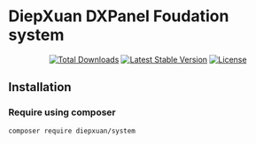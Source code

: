 # DiepXuan DXPanel Foudation system

<p align="center">
<a href="https://packagist.org/packages/diepxuan/system"><img src="https://img.shields.io/packagist/dt/diepxuan/system.svg?style=flat-square" alt="Total Downloads"></a>
<a href="https://packagist.org/packages/diepxuan/system"><img src="https://img.shields.io/packagist/v/diepxuan/system.svg?style=flat-square" alt="Latest Stable Version"></a>
<a href="https://packagist.org/packages/diepxuan/system"><img src="https://img.shields.io/packagist/l/diepxuan/system.svg?style=flat-square" alt="License"></a>
</p>


## Installation

### Require using composer

```bash
composer require diepxuan/system
```
